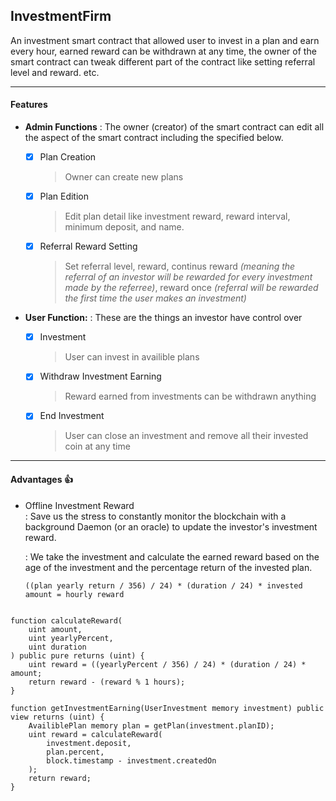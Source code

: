 ## InvestmentFirm

An investment smart contract that allowed user to invest in a plan and earn every hour, earned reward can be withdrawn at any time, the owner of the smart contract can tweak different part of the contract like setting referral level and reward. etc.

---

#### Features

* **Admin Functions** 
    : The owner (creator) of the smart contract can edit all the aspect of the smart contract including the specified below.

  - [x] Plan Creation
    > Owner can create new plans
  - [x] Plan Edition 
    > Edit plan detail like investment reward, reward interval, minimum deposit, and name.
  - [x] Referral Reward Setting
    > Set referral level, reward, continus reward *(meaning the referral of an investor will be rewarded for every investment made by the referree)*, reward once *(referral will be rewarded the first time the user makes an investment)*



* **User Function:**
    : These are the things an investor have control over

    - [x]  Investment
        > User can invest in availible plans
    - [x] Withdraw Investment Earning
        > Reward earned from investments can be withdrawn anything 
    - [x] End Investment
        > User can close an investment and remove all their invested coin at any time 


---


#### Advantages :+1:

* Offline Investment Reward  
    : Save us the stress to constantly monitor the blockchain with a background Daemon (or an oracle) to update the investor's investment reward.

    : We take the investment and calculate the earned reward based on the age of the investment and the percentage return of the invested plan.

    `((plan yearly return / 356) / 24) * (duration / 24) * invested amount = hourly reward` 

```Solidity

function calculateReward(
    uint amount,
    uint yearlyPercent,
    uint duration
) public pure returns (uint) {
    uint reward = ((yearlyPercent / 356) / 24) * (duration / 24) * amount;
    return reward - (reward % 1 hours);
}

function getInvestmentEarning(UserInvestment memory investment) public view returns (uint) {
    AvailiblePlan memory plan = getPlan(investment.planID);
    uint reward = calculateReward(
        investment.deposit,
        plan.percent,
        block.timestamp - investment.createdOn
    );
    return reward;
}
```


